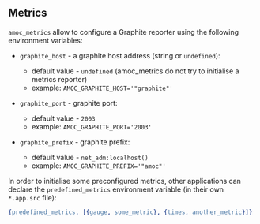 ## Metrics

`amoc_metrics` allow to configure a Graphite reporter using the following environment variables:

* ``graphite_host`` - a graphite host address (string or `undefined`):
    * default value - `undefined` (amoc_metrics do not try to initialise a metrics reporter)
    * example: `AMOC_GRAPHITE_HOST='"graphite"'`

* ``graphite_port`` - graphite port:
    * default value - `2003`
    * example: `AMOC_GRAPHITE_PORT='2003'`

* ``graphite_prefix`` - graphite prefix:
    * default value - `net_adm:localhost()`
    * example: `AMOC_GRAPHITE_PREFIX='"amoc"'`

In order to initialise some preconfigured metrics, other applications can declare the `predefined_metrics` environment variable (in their own `*.app.src` file):  
```erl
{predefined_metrics, [{gauge, some_metric}, {times, another_metric}]}
```
